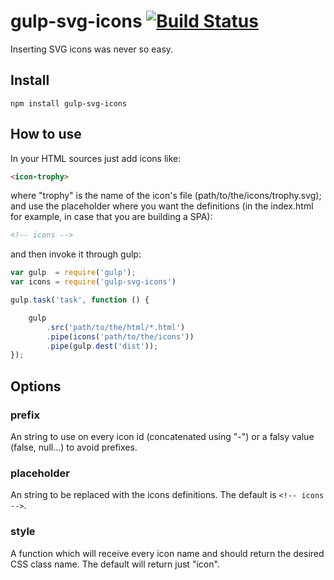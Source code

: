 gulp-svg-icons [![Build Status](https://travis-ci.org/coma/gulp-svg-icons.png?branch=master)](https://travis-ci.org/coma/gulp-svg-icons)
==============

Inserting SVG icons was never so easy.

Install
-------

```
npm install gulp-svg-icons
```

How to use
----------

In your HTML sources just add icons like:

```html
<icon-trophy>
```

where "trophy" is the name of the icon's file (path/to/the/icons/trophy.svg); and use the placeholder where you want the definitions (in the index.html for example, in case that you are building a SPA):

```html
<!-- icons -->
```

and then invoke it through gulp:

```javascript
var gulp  = require('gulp');
var icons = require('gulp-svg-icons')

gulp.task('task', function () {

    gulp
    	.src('path/to/the/html/*.html')
        .pipe(icons('path/to/the/icons'))
        .pipe(gulp.dest('dist'));
});
```

Options
-------

### prefix

An string to use on every icon id (concatenated using "-") or a falsy value (false, null...) to avoid prefixes.

### placeholder

An string to be replaced with the icons definitions. The default is ```<!-- icons -->```.

### style

A function which will receive every icon name and should return the desired CSS class name. The default will return just "icon".